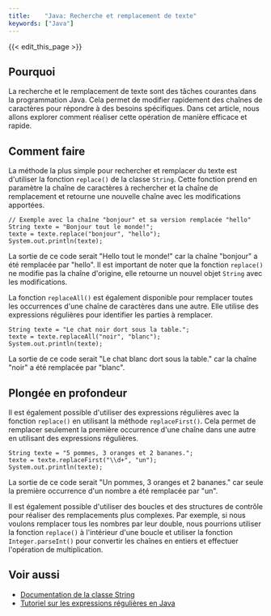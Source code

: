 ```yaml
---
title:    "Java: Recherche et remplacement de texte"
keywords: ["Java"]
---
```


{{< edit_this_page >}}

## Pourquoi

La recherche et le remplacement de texte sont des tâches courantes dans la programmation Java. Cela permet de modifier rapidement des chaînes de caractères pour répondre à des besoins spécifiques. Dans cet article, nous allons explorer comment réaliser cette opération de manière efficace et rapide.

## Comment faire

La méthode la plus simple pour rechercher et remplacer du texte est d'utiliser la fonction `replace()` de la classe `String`. Cette fonction prend en paramètre la chaîne de caractères à rechercher et la chaîne de remplacement et retourne une nouvelle chaîne avec les modifications apportées.

```
// Exemple avec la chaîne "bonjour" et sa version remplacée "hello"
String texte = "Bonjour tout le monde!";
texte = texte.replace("bonjour", "hello");
System.out.println(texte);
```

La sortie de ce code serait "Hello tout le monde!" car la chaîne "bonjour" a été remplacée par "hello". Il est important de noter que la fonction `replace()` ne modifie pas la chaîne d'origine, elle retourne un nouvel objet `String` avec les modifications.

La fonction `replaceAll()` est également disponible pour remplacer toutes les occurrences d'une chaîne de caractères dans une autre. Elle utilise des expressions régulières pour identifier les parties à remplacer.

```
String texte = "Le chat noir dort sous la table.";
texte = texte.replaceAll("noir", "blanc");
System.out.println(texte);
```

La sortie de ce code serait "Le chat blanc dort sous la table." car la chaîne "noir" a été remplacée par "blanc".

## Plongée en profondeur

Il est également possible d'utiliser des expressions régulières avec la fonction `replace()` en utilisant la méthode `replaceFirst()`. Cela permet de remplacer seulement la première occurrence d'une chaîne dans une autre en utilisant des expressions régulières.

```
String texte = "5 pommes, 3 oranges et 2 bananes.";
texte = texte.replaceFirst("\\d+", "un");
System.out.println(texte);
```

La sortie de ce code serait "Un pommes, 3 oranges et 2 bananes." car seule la première occurrence d'un nombre a été remplacée par "un".

Il est également possible d'utiliser des boucles et des structures de contrôle pour réaliser des remplacements plus complexes. Par exemple, si nous voulons remplacer tous les nombres par leur double, nous pourrions utiliser la fonction `replace()` à l'intérieur d'une boucle et utiliser la fonction `Integer.parseInt()` pour convertir les chaînes en entiers et effectuer l'opération de multiplication.

## Voir aussi

- [Documentation de la classe String](https://docs.oracle.com/javase/8/docs/api/java/lang/String.html)
- [Tutoriel sur les expressions régulières en Java](https://www.vogella.com/tutorials/JavaRegularExpressions/article.html)